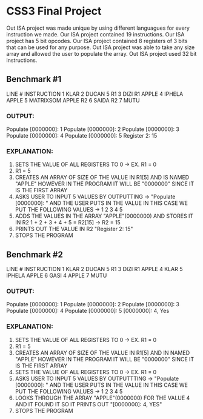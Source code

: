 # CSS3 Final Project

Out ISA project was made unique by using different languagues for every instruction we made.
Our ISA project contained 19 instructions.
Our ISA project has 5 bit opcodes.
Our ISA project contained 8 registers of 3 bits that can be used for any purpose.
Out ISA project was able to take any size array and allowed the user to populate the array.
Out ISA project used 32 bit instructions.

## Benchmark #1
LINE #      INSTRUCTION
1           KLAR
2           DUCAN 5 R1
3           DIZI R1 APPLE
4           IPHELA APPLE
5           MATRIXSOM APPLE R2
6           SAIDA R2
7           MUTU

### OUTPUT:
Populate [0000000]: 1 
Populate [0000000]: 2 
Populate [0000000]: 3 
Populate [0000000]: 4 
Populate [0000000]: 5 
Register 2: 15

### EXPLANATION:
1. SETS THE VALUE OF ALL REGISTERS TO 0 -> EX. R1 = 0
2. R1 = 5
3. CREATES AN ARRAY OF SIZE OF THE VALUE IN R1[5] AND IS NAMED "APPLE" 
    HOWEVER IN THE PROGRAM IT WILL BE "0000000" SINCE IT IS THE FIRST ARRAY
4. ASKS USER TO INPUT 5 VALUES BY OUTPUTTING -> "Populate [0000000]: " AND THE 
    USER PUTS IN THE VALUE IN THIS CASE WE PUT THE FOLLOWING VALUES -> 1 2 3 4 5
5. ADDS THE VALUES IN THE ARRAY "APPLE"(0000000) AND STORES IT IN R2
    1 + 2 + 3 + 4 + 5 = R2[15] -> R2 = 15
6. PRINTS OUT THE VALUE IN R2 "Register 2: 15"
7. STOPS THE PROGRAM

## Benchmark #2
LINE #      INSTRUCTION
1           KLAR
2           DUCAN 5 R1
3           DIZI R1 APPLE
4           KLAR
5           IPHELA APPLE
6           GASI 4 APPLE
7           MUTU

### OUTPUT:
Populate [0000000]: 1 
Populate [0000000]: 2
Populate [0000000]: 3 
Populate [0000000]: 4 
Populate [0000000]: 5 
[0000000]: 4, Yes

### EXPLANATION:
1. SETS THE VALUE OF ALL REGISTERS TO 0 -> EX. R1 = 0
2. R1 = 5
3. CREATES AN ARRAY OF SIZE OF THE VALUE IN R1[5] AND IN NAMED "APPLE"
    HOWEVER IN THE PROGRAM IT WILL BE "0000000" SINCE IT IS THE FIRST ARRAY
4. SETS THE VALUE OF ALL REGISTERS TO 0 -> EX. R1 = 0
5. ASKS USER TO INPUT 5 VALUES BY OUTPUTTTING -> "Populate [0000000]: " AND THE
    USER PUTS IN THE VALUE IN THIS CASE WE PUT THE FOLLOWING VALUES -> 1 2 3 4 5
6. LOOKS THROUGH THE ARRAY "APPLE"(0000000) FOR THE VALUE 4 AND IT FOUND IT
    SO IT PRINTS OUT "[0000000]: 4, YES"
7. STOPS THE PROGRAM
